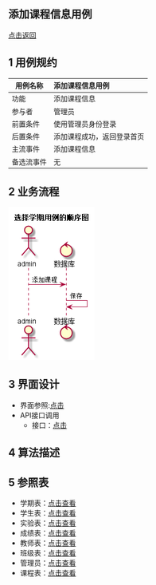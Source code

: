 添加课程信息用例
--------

[点击返回](../README.md)


1 用例规约
------

|用例名称|添加课程信息用例|
|-------|:-------------|
|功能|添加课程信息|
|参与者|管理员|
|前置条件| 使用管理员身份登录|
|后置条件|添加课程成功，返回登录首页|
|主流事件|添加课程信息 |
|备选流事件|无 |

2 业务流程
------
![](../image/添加课程.png)

3 界面设计
--

*  界面参照:[点击](https://chenxiangz.github.io/is_analysis/FinalTest/ui/添加课程信息.html)
* API接口调用
    * 接口：[点击](../接口/addStuCourse.md)

4 算法描述
 --


5 参照表
-----

   * 学期表：[点击查看](../数据库设计/学期表.md)
   * 学生表：[点击查看](../数据库设计/学生表.md)
   * 实验表：[点击查看](../数据库设计/实验表.md)
   * 成绩表：[点击查看](../数据库设计/成绩表.md)
   * 教师表：[点击查看](../数据库设计/教师表.md)
   * 班级表：[点击查看](../数据库设计/班级表.md)
   * 管理员：[点击查看](../数据库设计/管理员.md)
   * 课程表：[点击查看](../数据库设计/课程表.md)